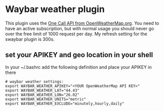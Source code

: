Waybar weather plugin
=====================

This plugin uses the [One Call API from OpenWeatherMap.org](https://openweathermap.org/api/one-call-3).
You need to have an active subscription, but with normal usage you should never go over the free limit of 1000 request per day.
My refresh setting for the swaybar plugin is 300s.


## set your APIKEY and geo location in your shell

In your ~/.bashrc add the following definition and place your APIKEY in there

    # waybar weather settings:
    export WAYBAR_WEATHER_APIKEY="<YOUR OpenWeatherMap API KEY>"
    export WAYBAR_WEATHER_LAT="44.43"
    export WAYBAR_WEATHER_LON="26.02"
    export WAYBAR_WEATHER_UNITS="metric"
    export WAYBAR_WEATHER_EXCLUDE="minutely,hourly,daily"
